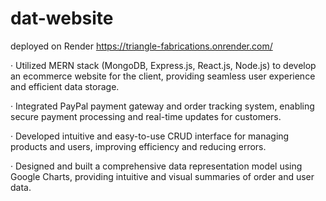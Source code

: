 # dat-website

deployed on Render
https://triangle-fabrications.onrender.com/

· Utilized MERN stack (MongoDB, Express.js, React.js, Node.js) to develop an ecommerce website for the client, providing seamless user experience and efficient data storage.

· Integrated PayPal payment gateway and order tracking system, enabling secure payment processing and real-time updates for customers.

· Developed intuitive and easy-to-use CRUD interface for managing products and users, improving efficiency and reducing errors.

· Designed and built a comprehensive data representation model using Google Charts, providing intuitive and visual summaries of order and user data.
